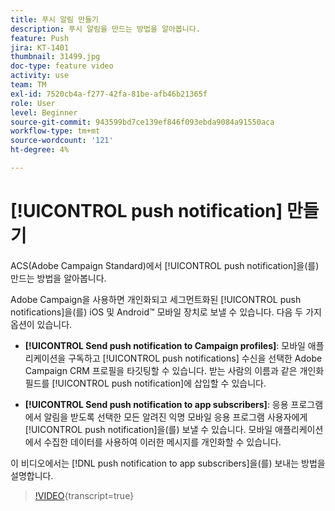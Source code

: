 ```yaml
---
title: 푸시 알림 만들기
description: 푸시 알림을 만드는 방법을 알아봅니다.
feature: Push
jira: KT-1401
thumbnail: 31499.jpg
doc-type: feature video
activity: use
team: TM
exl-id: 7520cb4a-f277-42fa-81be-afb46b21365f
role: User
level: Beginner
source-git-commit: 943599bd7ce139ef846f093ebda9084a91550aca
workflow-type: tm+mt
source-wordcount: '121'
ht-degree: 4%

---
```


# [!UICONTROL push notification] 만들기

ACS(Adobe Campaign Standard)에서 [!UICONTROL push notification]을(를) 만드는 방법을 알아봅니다.

Adobe Campaign을 사용하면 개인화되고 세그먼트화된 [!UICONTROL push notifications]을(를) iOS 및 Android™ 모바일 장치로 보낼 수 있습니다. 다음 두 가지 옵션이 있습니다.

* **[!UICONTROL Send push notification to Campaign profiles]**: 모바일 애플리케이션을 구독하고 [!UICONTROL push notifications] 수신을 선택한 Adobe Campaign CRM 프로필을 타깃팅할 수 있습니다. 받는 사람의 이름과 같은 개인화 필드를 [!UICONTROL push notification]에 삽입할 수 있습니다.

* **[!UICONTROL Send push notification to app subscribers]**: 응용 프로그램에서 알림을 받도록 선택한 모든 알려진 익명 모바일 응용 프로그램 사용자에게 [!UICONTROL push notification]을(를) 보낼 수 있습니다. 모바일 애플리케이션에서 수집한 데이터를 사용하여 이러한 메시지를 개인화할 수 있습니다.

이 비디오에서는 [!DNL push notification to app subscribers]을(를) 보내는 방법을 설명합니다.

>[!VIDEO](https://video.tv.adobe.com/v/31499?learn=on){transcript=true}
